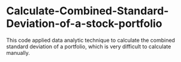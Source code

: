 # Calculate-Combined-Standard-Deviation-of-a-stock-portfolio

This code applied data analytic technique to calculate the combined standard deviation of a portfolio, which is very difficult to calculate manually.
